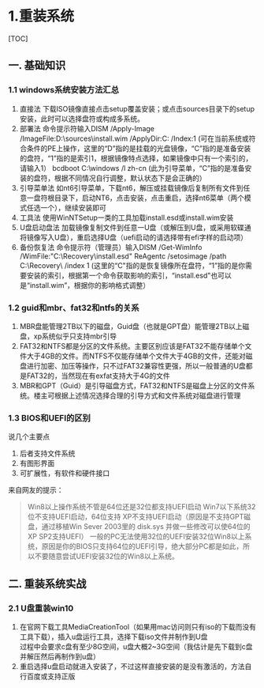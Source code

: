# 1.重装系统
[TOC]
## 一. 基础知识
### 1.1 windows系统安装方法汇总
1. 直接法
下载ISO镜像直接点击setup覆盖安装；或点击sources目录下的setup安装，此时可以选择盘符或构成多系统。
2. 部署法
命令提示符输入DISM /Apply-Image /ImageFile:D:\sources\install.wim /ApplyDir:C: /Index:1
(可在当前系统或符合条件的PE上操作，这里的“D”指的是挂载的光盘镜像，“C”指的是准备安装的盘符，“1”指的是索引1，根据镜像特点选择，如果镜像中只有一个索引的，请输入1）
bcdboot C:\windows /l zh-cn
(此为引导菜单，“C”指的是准备安装的盘符，根据不同情况自行调整，默认状态下是会正确的）
3. 引导菜单法
如nt6引导菜单，下载nt6，解压或挂载镜像后复制所有文件到任意一盘符根目录下，启动NT6，点击安装，点击重启，选择nt6菜单（两个模式任选一个），继续安装即可
4. 工具法
使用WinNTSetup一类的工具加载install.esd或install.wim安装
5. U盘启动盘法
加载镜像复制文件到任意一U盘（或解压到U盘，或采用软碟通将镜像写入U盘），重启选择U盘（uefi启动的请选择带有efi字样的启动项）
6. 备份恢复法
命令提示符（管理员）输入DISM /Get-WimInfo /WimFile:"C:\Recovery\install.esd"
ReAgentc /setosimage /path C:\Recovery\ /index 1
(这里的“C"指的是恢复镜像所在盘符，“1”指的是你需要安装的索引，根据第一个命令获取影响的索引，“install.esd"也可以是“install.wim”，根据你的影响格式调整）
### 1.2 guid和mbr、fat32和ntfs的关系
1. MBR盘能管理2TB以下的磁盘，Guid盘（也就是GPT盘）能管理2TB以上磁盘，xp系统似乎只支持mbr引导
2. FAT32和NTFS都是分区的文件系统。主要区别应该是FAT32不能存储单个文件大于4GB的文件。而NTFS不仅能存储单个文件大于4GB的文件，还能对磁盘进行加密、加压等操作，只不过FAT32兼容性更强，所以一般普通的U盘都是FAT32的，当然现在有exfat支持大于4G的文件
3. MBR和GPT（Guid）是引导磁盘方式，FAT32和NTFS是磁盘上分区的文件系统。楼主可根据上述情况选择合理的引导方式和文件系统对磁盘进行管理
### 1.3 BIOS和UEFI的区别
说几个主要点
1. 后者支持文件系统
2. 有图形界面
3. 可扩展性，有软件和硬件接口

来自网友的提示：
>Win8以上操作系统不管是64位还是32位都支持UEFI启动
Win7以下系统32位不支持UEFI启动，64位支持
XP不支持UEFI启动（原因是不支持GPT磁盘，通过移植Win Sever 2003里的 disk.sys 并做一些修改可以使64位的XP SP2支持UEFI）
一般的PC无法使用32位的UEFI安装32位Win8以上系统，原因是你的BIOS只支持64位的UEFI引导，绝大部分PC都是如此，所以不要随意尝试UEFI安装32位的Win8以上系统。
## 二. 重装系统实战
### 2.1 U盘重装win10
1. 在官网下载工具MediaCreationTool（如果用mac访问则只有iso的下载而没有工具下载），插入u盘运行工具，选择下载iso文件并制作到U盘  
过程中会要求c盘有至少8G空间，u盘大概2~3G空间（我估计是先下载到c盘并解压然后再制作到u盘）
2. 重启选择u盘启动就进入安装了，不过这样直接安装的是没有激活的，方法自行百度或支持正版

